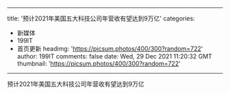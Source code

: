 
---
title: '预计2021年美国五大科技公司年营收有望达到9万亿'
categories: 
 - 新媒体
 - 199IT
 - 首页更新
headimg: 'https://picsum.photos/400/300?random=722'
author: 199IT
comments: false
date: Wed, 29 Dec 2021 11:20:32 GMT
thumbnail: 'https://picsum.photos/400/300?random=722'
---

<div>   
预计2021年美国五大科技公司年营收有望达到9万亿  
</div>
            